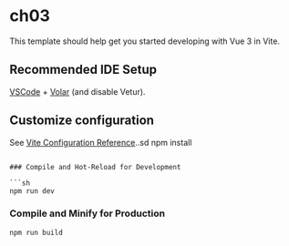 # ch03

This template should help get you started developing with Vue 3 in Vite.

## Recommended IDE Setup

[VSCode](https://code.visualstudio.com/) + [Volar](https://marketplace.visualstudio.com/items?itemName=Vue.volar) (and disable Vetur).

## Customize configuration

See [Vite Configuration Reference](https://vite.dev/config/)..sd
npm install
```

### Compile and Hot-Reload for Development

```sh
npm run dev
```

### Compile and Minify for Production

```sh
npm run build
```

